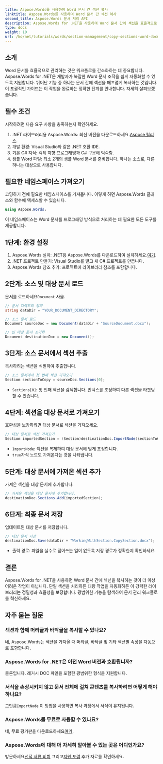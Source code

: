 ```yaml
---
title: Aspose.Words를 사용하여 Word 문서 간 섹션 복사
linktitle: Aspose.Words를 사용하여 Word 문서 간 섹션 복사
second_title: Aspose.Words 문서 처리 API
description: Aspose.Words for .NET을 사용하여 Word 문서 간에 섹션을 효율적으로 복사하는 방법을 단계별로 알아보세요. 이 자세한 가이드는 필수 조건, 코드 예제, 고급 팁 및 FAQ를 다룹니다.
type: docs
weight: 10
url: /ko/net/tutorials/words/section-management/copy-sections-word-documents/
---
```

## 소개

Word 문서를 효율적으로 관리하는 것은 워크플로를 간소화하는 데 중요합니다. Aspose.Words for .NET은 개발자가 복잡한 Word 문서 조작을 쉽게 자동화할 수 있도록 지원합니다. 뛰어난 기능 중 하나는 문서 간에 섹션을 매끄럽게 복사하는 것입니다. 이 포괄적인 가이드는 이 작업을 완료하는 정확한 단계를 안내합니다. 자세히 살펴보겠습니다.

## 필수 조건

시작하려면 다음 요구 사항을 충족하는지 확인하세요.

1.  .NET 라이브러리용 Aspose.Words: 최신 버전을 다운로드하세요.[Aspose 릴리스](https://releases.aspose.com/words/net/).
2. 개발 환경: Visual Studio와 같은 .NET 호환 IDE.
3. 기본 C# 지식: 객체 지향 프로그래밍과 C# 구문에 익숙함.
4. 샘플 Word 파일: 최소 2개의 샘플 Word 문서를 준비합니다. 하나는 소스로, 다른 하나는 대상으로 사용합니다.

## 필요한 네임스페이스 가져오기

코딩하기 전에 필요한 네임스페이스를 가져옵니다. 이렇게 하면 Aspose.Words 클래스와 함수에 액세스할 수 있습니다.

```csharp
using Aspose.Words;
```

이 네임스페이스는 Word 문서를 프로그래밍 방식으로 처리하는 데 필요한 모든 도구를 제공합니다.

## 1단계: 환경 설정

1.  Aspose.Words 설치: .NET용 Aspose.Words를 다운로드하여 설치하세요.[여기](https://releases.aspose.com/words/net/).
2. .NET 프로젝트 만들기: Visual Studio를 열고 새 C# 프로젝트를 만듭니다.
3. Aspose.Words 참조 추가: 프로젝트에 라이브러리 참조를 포함합니다.

## 2단계: 소스 및 대상 문서 로드

 문서를 로드하세요`Document` 사물.

```csharp
// 문서 디렉토리 정의
string dataDir = "YOUR_DOCUMENT_DIRECTORY";

// 소스 문서 로드
Document sourceDoc = new Document(dataDir + "SourceDocument.docx");

// 빈 대상 문서 초기화
Document destinationDoc = new Document();
```

## 3단계: 소스 문서에서 섹션 추출

복사하려는 섹션을 식별하여 추출합니다.

```csharp
// 소스 문서에서 첫 번째 섹션 가져오기
Section sectionToCopy = sourceDoc.Sections[0];
```

- `Sections[0]`: 첫 번째 섹션을 검색합니다. 인덱스를 조정하여 다른 섹션을 타겟팅할 수 있습니다.

## 4단계: 섹션을 대상 문서로 가져오기

호환성을 보장하려면 대상 문서로 섹션을 가져오세요.

```csharp
// 대상 문서로 섹션 가져오기
Section importedSection = (Section)destinationDoc.ImportNode(sectionToCopy, true);
```

- `ImportNode`: 섹션을 복제하여 대상 문서에 맞게 조정합니다.
- `true`자식 노드도 가져온다는 것을 나타냅니다.

## 5단계: 대상 문서에 가져온 섹션 추가

가져온 섹션을 대상 문서에 추가합니다.

```csharp
// 가져온 섹션을 대상 문서에 추가합니다.
destinationDoc.Sections.Add(importedSection);
```

## 6단계: 최종 문서 저장

업데이트된 대상 문서를 저장합니다.

```csharp
// 대상 문서 저장
destinationDoc.Save(dataDir + "WorkingWithSection.CopySection.docx");
```

- 출력 경로: 파일을 실수로 덮어쓰는 일이 없도록 저장 경로가 정확한지 확인하세요.

## 결론

Aspose.Words for .NET을 사용하면 Word 문서 간에 섹션을 복사하는 것이 더 이상 어려운 작업이 아닙니다. 단일 섹션을 처리하든 대량 작업을 자동화하든 이 강력한 라이브러리는 정밀성과 효율성을 보장합니다. 광범위한 기능을 탐색하여 문서 관리 워크플로를 혁신하세요.

## 자주 묻는 질문

### 섹션과 함께 머리글과 바닥글을 복사할 수 있나요?
네, Aspose.Words는 섹션을 가져올 때 머리글, 바닥글 및 기타 섹션별 속성을 자동으로 포함합니다.

### Aspose.Words for .NET은 이전 Word 버전과 호환됩니까?
물론입니다. 레거시 DOC 파일을 포함한 광범위한 형식을 지원합니다.

### 서식을 손상시키지 않고 문서 전체에 걸쳐 콘텐츠를 복사하려면 어떻게 해야 하나요?
 그만큼`ImportNode` 이 방법을 사용하면 복사 과정에서 서식이 유지됩니다.

### Aspose.Words를 무료로 사용할 수 있나요?
 네, 무료 평가판을 다운로드하세요[여기](https://releases.aspose.com/).

### Aspose.Words에 대해 더 자세히 알아볼 수 있는 곳은 어디인가요?
 방문하세요[선적 서류 비치](https://reference.aspose.com/words/net/) 그리고[지원 포럼](https://forum.aspose.com/c/words/8) 추가 자료를 확인하세요.